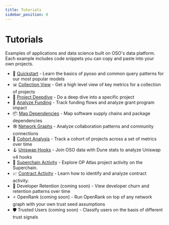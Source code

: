 ```yaml
---
title: Tutorials
sidebar_position: 0
---
```


# Tutorials

Examples of applications and data science built on OSO's data platform. Each example includes code snippets you can copy and paste into your own projects.

- 🌱 [Quickstart](./quickstart.md) - Learn the basics of pyoso and common query patterns for our most popular models
- 📊 [Collection View](./collection-view.mdx) - Get a high level view of key metrics for a collection of projects
- 🔬 [Project Deepdive](./project-deepdive.mdx) - Do a deep dive into a specific project
- 💸 [Analyze Funding](./funding-data.mdx) - Track funding flows and analyze grant program impact
- 📦 [Map Dependencies](./dependencies.mdx) - Map software supply chains and package dependencies
- 🕸️ [Network Graphs](./network-graph.md) - Analyze collaboration patterns and community connections
- 👥 [Cohort Analysis](./cohort-analysis.mdx) - Track a cohort of projects across a set of metrics over time
- 🪝 [Uniswap Hooks](./uniswap-hooks.mdx) - Join OSO data with Dune stats to analyze Uniswap v4 hooks
- 🔴 [Superchain Activity](./superchain-activity.md) - Explore OP Atlas project activity on the Superchain.
- 📈 [Contract Activity](./contract-activity.mdx) - Learn how to identify and analyze contract activity.
- 🤝 Developer Retention (coming soon) - View developer churn and retention patterns over time
- ⭐ OpenRank (coming soon) - Run OpenRank on top of any network graph with your own trust seed assumptions
- 🛡️ Trusted Users (coming soon) - Classify users on the basis of different trust signals
